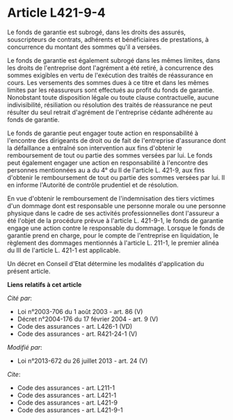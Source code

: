 # Article L421-9-4

Le fonds de garantie est subrogé, dans les droits des assurés, souscripteurs de contrats, adhérents et bénéficiaires de
prestations, à concurrence du montant des sommes qu'il a versées. 

Le fonds de garantie est également subrogé dans les mêmes limites, dans les droits de l'entreprise dont l'agrément a été
retiré, à concurrence des sommes exigibles en vertu de l'exécution des traités de réassurance en cours. Les versements des
sommes dues à ce titre et dans les mêmes limites par les réassureurs sont effectués au profit du fonds de garantie.
Nonobstant toute disposition légale ou toute clause contractuelle, aucune indivisibilité, résiliation ou résolution des
traités de réassurance ne peut résulter du seul retrait d'agrément de l'entreprise cédante adhérente au fonds de garantie. 

Le fonds de garantie peut engager toute action en responsabilité à l'encontre des dirigeants de droit ou de fait de
l'entreprise d'assurance dont la défaillance a entraîné son intervention aux fins d'obtenir le remboursement de tout ou
partie des sommes versées par lui. Le fonds peut également engager une action en responsabilité à l'encontre des personnes
mentionnées au a du 4° du II de l'article L. 421-9, aux fins d'obtenir le remboursement de tout ou partie des sommes versées
par lui. Il en informe l'Autorité de contrôle prudentiel et de résolution. 

En vue d'obtenir le remboursement de l'indemnisation des tiers victimes d'un dommage dont est responsable une personne morale
ou une personne physique dans le cadre de ses activités professionnelles dont l'assureur a été l'objet de la procédure prévue
à l'article L. 421-9-1, le fonds de garantie engage une action contre le responsable du dommage. Lorsque le fonds de garantie
prend en charge, pour le compte de l'entreprise en liquidation, le règlement des dommages mentionnés à l'article L. 211-1, le
premier alinéa du III de l'article L. 421-1 est applicable. 

Un décret en Conseil d'Etat détermine les modalités d'application du présent article.

**Liens relatifs à cet article**

_Cité par_:

  - Loi n°2003-706 du 1 août 2003 - art. 86 (V)
  - Décret n°2004-176 du 17 février 2004 - art. 9 (V)
  - Code des assurances - art. L426-1 (VD)
  - Code des assurances - art. R421-24-1 (V)

_Modifié par_:

  - Loi n°2013-672 du 26 juillet 2013 - art. 24 (V)

_Cite_:

  - Code des assurances - art. L211-1
  - Code des assurances - art. L421-1
  - Code des assurances - art. L421-9
  - Code des assurances - art. L421-9-1
